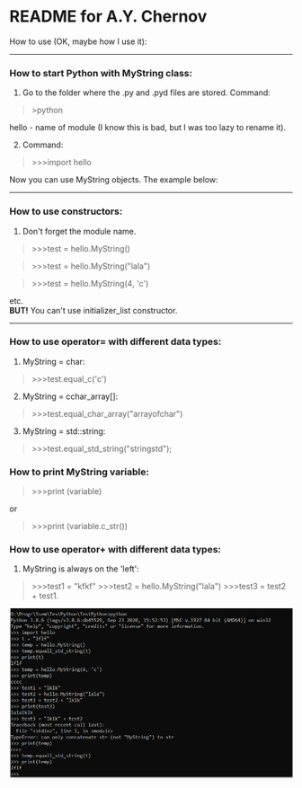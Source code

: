 # README for A.Y. Chernov

How to use (OK, maybe how I use it):
____
### How to start Python with MyString class:

1. Go to the folder where the .py and .pyd files are stored. Command: 
>\>python

hello - name of module (I know this is bad, but I was too lazy to rename it).

2. Command:
>\>>>import hello

Now you can use MyString objects. The example below:
____
### How to use constructors:

1. Don't forget the module name.
>\>>>test = hello.MyString()

>\>>>test = hello.MyString("lala")

>\>>>test = hello.MyString(4, 'c')

etc.  
**BUT!** You can't use initializer_list constructor. 
____
### How to use operator= with different data types:

1. MyString = char:
>\>>>test.equal_c('c') 
2. MyString = cchar_array[]:
>\>>>test.equal_char_array("arrayofchar")
3. MyString = std::string:
>\>>>test.equal_std_string("stringstd");

### How to print MyString variable:
>\>>>print (variable)

or

>\>>>print (variable.c_str()) 

### How to use operator+ with different data types:
1. MyString is always on the 'left':
>\>>>test1 = "kfkf"
>\>>>test2 = hello.MyString("lala")
>\>>>test3 = test2 + test1. 

![cmd](https://github.com/Draft00/MyString_withPython/blob/main/images/cmd.PNG)
